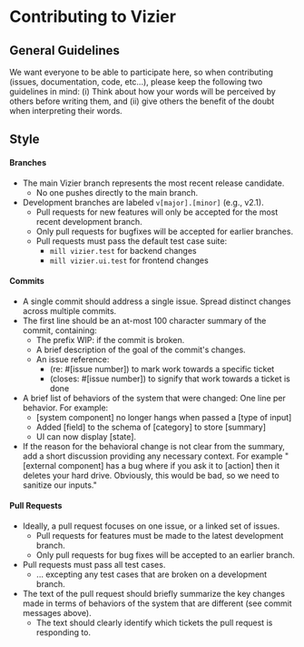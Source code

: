 # Contributing to Vizier

## General Guidelines

We want everyone to be able to participate here, so when contributing (issues, documentation, code, etc...), please keep the following two guidelines in mind: (i) Think about how your words will be perceived by others before writing them, and (ii) give others the benefit of the doubt when interpreting their words.

## Style 

#### Branches

- The main Vizier branch represents the most recent release candidate.
  - No one pushes directly to the main branch.
- Development branches are labeled `v[major].[minor]` (e.g., v2.1).
  - Pull requests for new features will only be accepted for the most recent development branch.
  - Only pull requests for bugfixes will be accepted for earlier branches.
  - Pull requests must pass the default test case suite: 
    - `mill vizier.test` for backend changes
    - `mill vizier.ui.test` for frontend changes

#### Commits

- A single commit should address a single issue.  Spread distinct changes across multiple commits.
- The first line should be an at-most 100 character summary of the commit, containing:
    - The prefix WIP: if the commit is broken.
    - A brief description of the goal of the commit's changes.
    - An issue reference:
        - (re: #[issue number]) to mark work towards a specific ticket
        - (closes: #[issue number]) to signify that work towards a ticket is done
- A brief list of behaviors of the system that were changed: One line per behavior.  For example:
    - [system component] no longer hangs when passed a [type of input]
    - Added [field] to the schema of [category] to store [summary]
    - UI can now display [state].
- If the reason for the behavioral change is not clear from the summary, add a short discussion providing any necessary context.  For example "[external component] has a bug where if you ask it to [action] then it deletes your hard drive.  Obviously, this would be bad, so we need to sanitize our inputs."

#### Pull Requests

- Ideally, a pull request focuses on one issue, or a linked set of issues.
    - Pull requests for features must be made to the latest development branch.  
    - Only pull requests for bug fixes will be accepted to an earlier branch.
- Pull requests must pass all test cases.
    - ... excepting any test cases that are broken on a development branch.
- The text of the pull request should briefly summarize the key changes made in terms of behaviors of the system that are different (see commit messages above).
    - The text should clearly identify which tickets the pull request is responding to.